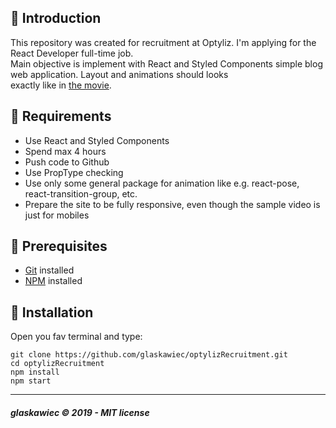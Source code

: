 ##  :raising_hand: Introduction
This repository was created for recruitment at Optyliz. I'm applying  for the React Developer full-time job.  
Main objective is implement with React and Styled Components simple blog web application. Layout and animations should looks  
exactly like in [the movie](https://storage.googleapis.com/spec-host-backup/mio-design%2Fassets%2F1BJunYYIvEY3R7W2ZL-izopsPvjxWwmPv%2Ftype-nav-tap.mp4).


## :bookmark_tabs: Requirements

*  Use React and Styled Components
*  Spend max 4 hours
*  Push code to Github
*  Use PropType checking
*  Use only some general package for animation like e.g. react-pose, react-transition-group, etc.
*  Prepare the site to be fully responsive, even though the sample video is just for mobiles

## :pencil: Prerequisites

*  [Git](https://git-scm.com) installed
*  [NPM](https://www.npmjs.com/) installed

## :hammer: Installation
Open you fav terminal and type:
```
git clone https://github.com/glaskawiec/optylizRecruitment.git
cd optylizRecruitment
npm install
npm start
```
---

##### glaskawiec © 2019 - MIT license
